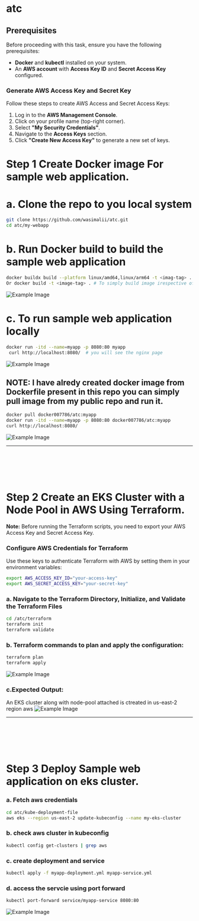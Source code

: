 # atc

## Prerequisites  

Before proceeding with this task, ensure you have the following prerequisites:  

- **Docker** and **kubectl** installed on your system.  
- An **AWS account** with **Access Key ID** and **Secret Access Key** configured.  

### Generate AWS Access Key and Secret Key  

Follow these steps to create AWS Access and Secret Access Keys:  

1. Log in to the **AWS Management Console**.  
2. Click on your profile name (top-right corner).  
3. Select **"My Security Credentials"**.  
4. Navigate to the **Access Keys** section.  
5. Click **"Create New Access Key"** to generate a new set of keys.  



# Step 1 Create Docker image For sample web application.


# a. Clone the repo to you local system
```sh
git clone https://github.com/wasimalii/atc.git
cd atc/my-webapp
```

# b. Run Docker build to build the sample web application
```sh
docker buildx build --platform linux/amd64,linux/arm64 -t <imag-tag> .    # Note: I am using macOS, so I include the platform flag to ensure that my image runs on both platforms.
Or docker build -t <image-tag> . # To simply build image irespective of platform
```
![Example Image](images/img1.png)


# c. To run sample web application locally
```sh 
docker run -itd --name=myapp -p 8080:80 myapp
 curl http://localhost:8080/  # you will see the nginx page
```
![Example Image](images/img2.png)


## NOTE: I have alredy created docker image from Dockerfile present in this repo you can simply pull image from my public repo and run it. #########
```sh
docker pull docker007786/atc:myapp
docker run -itd --name=myapp -p 8080:80 docker007786/atc:myapp
curl http://localhost:8080/
```
![Example Image](images/img7.png)
 
---
<!-- Adding extra space -->
<br><br>
<br><br>

# Step 2 Create an EKS Cluster with a Node Pool in AWS Using Terraform.

**Note:** Before running the Terraform scripts, you need to export your AWS Access Key and Secret Access Key.  
### Configure AWS Credentials for Terraform  

Use these keys to authenticate Terraform with AWS by setting them in your environment variables:  

```sh
export AWS_ACCESS_KEY_ID="your-access-key"
export AWS_SECRET_ACCESS_KEY="your-secret-key"
```

### a. Navigate to the Terraform Directory, Initialize, and Validate the Terraform Files  
```sh
cd /atc/terraform
terraform init
terraform validate
```


### b. Terraform commands to plan and apply the configuration:
```sh
terraform plan
terraform apply
```
![Example Image](images/img5.png)


### c.Expected Output: 
An EKS cluster along with node-pool attached is ctreated in us-east-2 region aws
![Example Image](images/img8.png)

---
<!-- Adding extra space -->
<br><br>
<br><br>


# Step 3 Deploy Sample web application on eks cluster.

### a. Fetch aws credentials
```sh
cd atc/kube-deployment-file
aws eks --region us-east-2 update-kubeconfig --name my-eks-cluster
```


### b. check aws cluster in kubeconfig
```sh
kubectl config get-clusters | grep aws
```

### c. create deployment and service 
```sh
kubectl apply -f myapp-deployment.yml myapp-service.yml
```

### d. access the servcie using port forward 
```sh
kubectl port-forward service/myapp-service 8080:80
```
![Example Image](images/img6.png)




